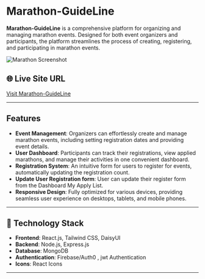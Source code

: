 # **Marathon-GuideLine**

**Marathon-GuideLine** is a comprehensive platform for organizing and managing marathon events. Designed for both event organizers and participants, the platform streamlines the process of creating, registering, and participating in marathon events.

![Marathon Screenshot](https://i.ibb.co.com/gb9rs9tr/Screenshot-83.png)

## 🌐 Live Site URL

[Visit Marathon-GuideLine](https://marathon-guide.web.app/)

---

## Features

- **Event Management**: Organizers can effortlessly create and manage marathon events, including setting registration dates and providing event details.
- **User Dashboard**: Participants can track their registrations, view applied marathons, and manage their activities in one convenient dashboard.
- **Registration System**: An intuitive form for users to register for events, automatically updating the registration count.
- **Update User Registration form**: User can update their register form from the Dashboard My Apply List.
- **Responsive Design**: Fully optimized for various devices, providing seamless user experience on desktops, tablets, and mobile phones.

---

## 📂 Technology Stack

- **Frontend**: React.js, Tailwind CSS, DaisyUI
- **Backend**: Node.js, Express.js
- **Database**: MongoDB
- **Authentication**: Firebase/Auth0 , jwt Authentication
- **Icons**: React Icons

---
